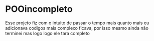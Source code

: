 # POOincompleto
Esse projeto fiz com o intuito de passar o tempo mais quanto mais eu adicionava codigos mais complexo ficava, 
por isso mesmo ainda não terminei mas logo logo ele tara completo 
